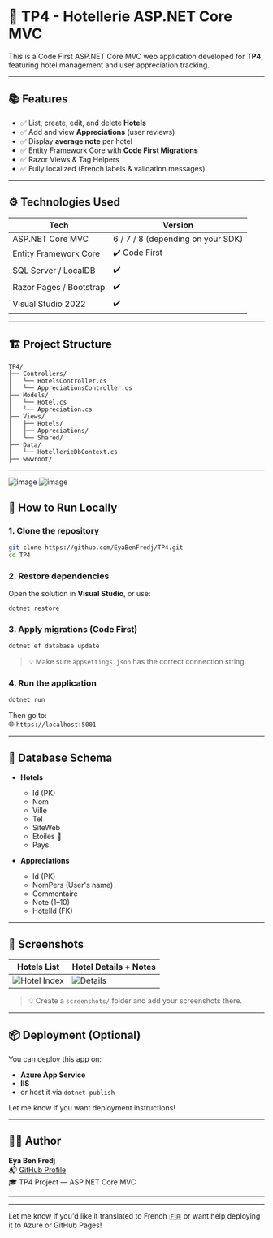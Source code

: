
# 🏨 TP4 - Hotellerie ASP.NET Core MVC

This is a Code First ASP.NET Core MVC web application developed for **TP4**, featuring hotel management and user appreciation tracking.

---

## 📚 Features

- ✅ List, create, edit, and delete **Hotels**
- ✅ Add and view **Appreciations** (user reviews)
- ✅ Display **average note** per hotel
- ✅ Entity Framework Core with **Code First Migrations**
- ✅ Razor Views & Tag Helpers
- ✅ Fully localized (French labels & validation messages)

---

## ⚙️ Technologies Used

| Tech | Version |
|------|---------|
| ASP.NET Core MVC | 6 / 7 / 8 (depending on your SDK) |
| Entity Framework Core | ✔️ Code First |
| SQL Server / LocalDB | ✔️ |
| Razor Pages / Bootstrap | ✔️ |
| Visual Studio 2022 | ✔️ |

---

## 🏗️ Project Structure

```
TP4/
├── Controllers/
│   └── HotelsController.cs
│   └── AppreciationsController.cs
├── Models/
│   └── Hotel.cs
│   └── Appreciation.cs
├── Views/
│   ├── Hotels/
│   ├── Appreciations/
│   └── Shared/
├── Data/
│   └── HotellerieDbContext.cs
├── wwwroot/
```

---
![image](https://github.com/user-attachments/assets/da9ffe1b-9bba-46d2-8b52-4f9a45898658)
![image](https://github.com/user-attachments/assets/3c5537bc-221c-43de-85d3-6896accd0a9e)

## 🧪 How to Run Locally

### 1. Clone the repository

```bash
git clone https://github.com/EyaBenFredj/TP4.git
cd TP4
```

### 2. Restore dependencies

Open the solution in **Visual Studio**, or use:

```bash
dotnet restore
```

### 3. Apply migrations (Code First)

```bash
dotnet ef database update
```

> 💡 Make sure `appsettings.json` has the correct connection string.

### 4. Run the application

```bash
dotnet run
```

Then go to:  
🌐 `https://localhost:5001`

---

## 🧾 Database Schema

- **Hotels**
  - Id (PK)
  - Nom
  - Ville
  - Tel
  - SiteWeb
  - Etoiles 🌟
  - Pays

- **Appreciations**
  - Id (PK)
  - NomPers (User's name)
  - Commentaire
  - Note (1–10)
  - HotelId (FK)

---

## 📸 Screenshots

| Hotels List | Hotel Details + Notes |
|-------------|------------------------|
| ![Hotel Index](screenshots/hotels-list.png) | ![Details](screenshots/hotel-details.png) |

> 💡 Create a `screenshots/` folder and add your screenshots there.

---

## 📦 Deployment (Optional)

You can deploy this app on:

- **Azure App Service**
- **IIS**
- or host it via `dotnet publish`

Let me know if you want deployment instructions!

---

## 👩‍💻 Author

**Eya Ben Fredj**  
📬 [GitHub Profile](https://github.com/EyaBenFredj)  
🎓 TP4 Project — ASP.NET Core MVC

---


---

Let me know if you'd like it translated to French 🇫🇷 or want help deploying it to Azure or GitHub Pages!
